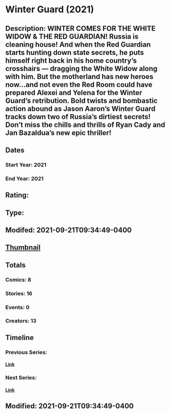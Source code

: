 # Winter Guard (2021)
## Description: WINTER COMES FOR THE WHITE WIDOW & THE RED GUARDIAN! Russia is cleaning house! And when the Red Guardian starts hunting down state secrets, he puts himself right back in his home country’s crosshairs — dragging the White Widow along with him. But the motherland has new heroes now…and not even the Red Room could have prepared Alexei and Yelena for the Winter Guard’s retribution. Bold twists and bombastic action abound as Jason Aaron’s Winter Guard tracks down two of Russia’s dirtiest secrets! Don’t miss the chills and thrills of Ryan Cady and Jan Bazaldua’s new epic thriller! 
## Dates
### Start Year: 2021
### End Year: 2021
## Rating: 
## Type: 
## Modifed: 2021-09-21T09:34:49-0400
## [Thumbnail](http://i.annihil.us/u/prod/marvel/i/mg/c/a0/6149df6c64bbd.jpg)
## Totals
### Comics: 8
### Stories: 16
### Events: 0
### Creators: 13
## Timeline
### Previous Series: 
#### [Link]()
### Next Series: 
#### [Link]()
## Modified: 2021-09-21T09:34:49-0400